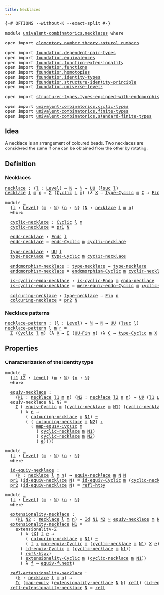 ```yaml
---
title: Necklaces
---
```


<pre class="Agda"><a id="35" class="Symbol">{-#</a> <a id="39" class="Keyword">OPTIONS</a> <a id="47" class="Pragma">--without-K</a> <a id="59" class="Pragma">--exact-split</a> <a id="73" class="Symbol">#-}</a>

<a id="78" class="Keyword">module</a> <a id="85" href="univalent-combinatorics.necklaces.html" class="Module">univalent-combinatorics.necklaces</a> <a id="119" class="Keyword">where</a>

<a id="126" class="Keyword">open</a> <a id="131" class="Keyword">import</a> <a id="138" href="elementary-number-theory.natural-numbers.html" class="Module">elementary-number-theory.natural-numbers</a>

<a id="180" class="Keyword">open</a> <a id="185" class="Keyword">import</a> <a id="192" href="foundation.dependent-pair-types.html" class="Module">foundation.dependent-pair-types</a>
<a id="224" class="Keyword">open</a> <a id="229" class="Keyword">import</a> <a id="236" href="foundation.equivalences.html" class="Module">foundation.equivalences</a>
<a id="260" class="Keyword">open</a> <a id="265" class="Keyword">import</a> <a id="272" href="foundation.function-extensionality.html" class="Module">foundation.function-extensionality</a>
<a id="307" class="Keyword">open</a> <a id="312" class="Keyword">import</a> <a id="319" href="foundation.functions.html" class="Module">foundation.functions</a>
<a id="340" class="Keyword">open</a> <a id="345" class="Keyword">import</a> <a id="352" href="foundation.homotopies.html" class="Module">foundation.homotopies</a>
<a id="374" class="Keyword">open</a> <a id="379" class="Keyword">import</a> <a id="386" href="foundation.identity-types.html" class="Module">foundation.identity-types</a>
<a id="412" class="Keyword">open</a> <a id="417" class="Keyword">import</a> <a id="424" href="foundation.structure-identity-principle.html" class="Module">foundation.structure-identity-principle</a>
<a id="464" class="Keyword">open</a> <a id="469" class="Keyword">import</a> <a id="476" href="foundation.universe-levels.html" class="Module">foundation.universe-levels</a>

<a id="504" class="Keyword">open</a> <a id="509" class="Keyword">import</a> <a id="516" href="structured-types.types-equipped-with-endomorphisms.html" class="Module">structured-types.types-equipped-with-endomorphisms</a>

<a id="568" class="Keyword">open</a> <a id="573" class="Keyword">import</a> <a id="580" href="univalent-combinatorics.cyclic-types.html" class="Module">univalent-combinatorics.cyclic-types</a>
<a id="617" class="Keyword">open</a> <a id="622" class="Keyword">import</a> <a id="629" href="univalent-combinatorics.finite-types.html" class="Module">univalent-combinatorics.finite-types</a>
<a id="666" class="Keyword">open</a> <a id="671" class="Keyword">import</a> <a id="678" href="univalent-combinatorics.standard-finite-types.html" class="Module">univalent-combinatorics.standard-finite-types</a>
</pre>
## Idea

A necklace is an arrangement of coloured beads. Two necklaces are considered the same if one can be obtained from the other by rotating.

## Definition

### Necklaces

<pre class="Agda"><a id="necklace"></a><a id="914" href="univalent-combinatorics.necklaces.html#914" class="Function">necklace</a> <a id="923" class="Symbol">:</a> <a id="925" class="Symbol">(</a><a id="926" href="univalent-combinatorics.necklaces.html#926" class="Bound">l</a> <a id="928" class="Symbol">:</a> <a id="930" href="Agda.Primitive.html#597" class="Postulate">Level</a><a id="935" class="Symbol">)</a> <a id="937" class="Symbol">→</a> <a id="939" href="elementary-number-theory.natural-numbers.html#1444" class="Datatype">ℕ</a> <a id="941" class="Symbol">→</a> <a id="943" href="elementary-number-theory.natural-numbers.html#1444" class="Datatype">ℕ</a> <a id="945" class="Symbol">→</a> <a id="947" href="foundation-core.universe-levels.html#222" class="Primitive">UU</a> <a id="950" class="Symbol">(</a><a id="951" href="Agda.Primitive.html#780" class="Primitive">lsuc</a> <a id="956" href="univalent-combinatorics.necklaces.html#926" class="Bound">l</a><a id="957" class="Symbol">)</a>
<a id="959" href="univalent-combinatorics.necklaces.html#914" class="Function">necklace</a> <a id="968" href="univalent-combinatorics.necklaces.html#968" class="Bound">l</a> <a id="970" href="univalent-combinatorics.necklaces.html#970" class="Bound">m</a> <a id="972" href="univalent-combinatorics.necklaces.html#972" class="Bound">n</a> <a id="974" class="Symbol">=</a> <a id="976" href="foundation-core.dependent-pair-types.html#502" class="Record">Σ</a> <a id="978" class="Symbol">(</a><a id="979" href="univalent-combinatorics.cyclic-types.html#3991" class="Function">Cyclic</a> <a id="986" href="univalent-combinatorics.necklaces.html#968" class="Bound">l</a> <a id="988" href="univalent-combinatorics.necklaces.html#970" class="Bound">m</a><a id="989" class="Symbol">)</a> <a id="991" class="Symbol">(λ</a> <a id="994" href="univalent-combinatorics.necklaces.html#994" class="Bound">X</a> <a id="996" class="Symbol">→</a> <a id="998" href="univalent-combinatorics.cyclic-types.html#4436" class="Function">type-Cyclic</a> <a id="1010" href="univalent-combinatorics.necklaces.html#970" class="Bound">m</a> <a id="1012" href="univalent-combinatorics.necklaces.html#994" class="Bound">X</a> <a id="1014" class="Symbol">→</a> <a id="1016" href="univalent-combinatorics.standard-finite-types.html#2149" class="Function">Fin</a> <a id="1020" href="univalent-combinatorics.necklaces.html#972" class="Bound">n</a><a id="1021" class="Symbol">)</a>

<a id="1024" class="Keyword">module</a> <a id="1031" href="univalent-combinatorics.necklaces.html#1031" class="Module">_</a>
  <a id="1035" class="Symbol">{</a><a id="1036" href="univalent-combinatorics.necklaces.html#1036" class="Bound">l</a> <a id="1038" class="Symbol">:</a> <a id="1040" href="Agda.Primitive.html#597" class="Postulate">Level</a><a id="1045" class="Symbol">}</a> <a id="1047" class="Symbol">(</a><a id="1048" href="univalent-combinatorics.necklaces.html#1048" class="Bound">m</a> <a id="1050" class="Symbol">:</a> <a id="1052" href="elementary-number-theory.natural-numbers.html#1444" class="Datatype">ℕ</a><a id="1053" class="Symbol">)</a> <a id="1055" class="Symbol">{</a><a id="1056" href="univalent-combinatorics.necklaces.html#1056" class="Bound">n</a> <a id="1058" class="Symbol">:</a> <a id="1060" href="elementary-number-theory.natural-numbers.html#1444" class="Datatype">ℕ</a><a id="1061" class="Symbol">}</a> <a id="1063" class="Symbol">(</a><a id="1064" href="univalent-combinatorics.necklaces.html#1064" class="Bound">N</a> <a id="1066" class="Symbol">:</a> <a id="1068" href="univalent-combinatorics.necklaces.html#914" class="Function">necklace</a> <a id="1077" href="univalent-combinatorics.necklaces.html#1036" class="Bound">l</a> <a id="1079" href="univalent-combinatorics.necklaces.html#1048" class="Bound">m</a> <a id="1081" href="univalent-combinatorics.necklaces.html#1056" class="Bound">n</a><a id="1082" class="Symbol">)</a>
  <a id="1086" class="Keyword">where</a>

  <a id="1095" href="univalent-combinatorics.necklaces.html#1095" class="Function">cyclic-necklace</a> <a id="1111" class="Symbol">:</a> <a id="1113" href="univalent-combinatorics.cyclic-types.html#3991" class="Function">Cyclic</a> <a id="1120" href="univalent-combinatorics.necklaces.html#1036" class="Bound">l</a> <a id="1122" href="univalent-combinatorics.necklaces.html#1048" class="Bound">m</a>
  <a id="1126" href="univalent-combinatorics.necklaces.html#1095" class="Function">cyclic-necklace</a> <a id="1142" class="Symbol">=</a> <a id="1144" href="foundation-core.dependent-pair-types.html#592" class="Field">pr1</a> <a id="1148" href="univalent-combinatorics.necklaces.html#1064" class="Bound">N</a>

  <a id="1153" href="univalent-combinatorics.necklaces.html#1153" class="Function">endo-necklace</a> <a id="1167" class="Symbol">:</a> <a id="1169" href="structured-types.types-equipped-with-endomorphisms.html#454" class="Function">Endo</a> <a id="1174" href="univalent-combinatorics.necklaces.html#1036" class="Bound">l</a>
  <a id="1178" href="univalent-combinatorics.necklaces.html#1153" class="Function">endo-necklace</a> <a id="1192" class="Symbol">=</a> <a id="1194" href="univalent-combinatorics.cyclic-types.html#4359" class="Function">endo-Cyclic</a> <a id="1206" href="univalent-combinatorics.necklaces.html#1048" class="Bound">m</a> <a id="1208" href="univalent-combinatorics.necklaces.html#1095" class="Function">cyclic-necklace</a>

  <a id="1227" href="univalent-combinatorics.necklaces.html#1227" class="Function">type-necklace</a> <a id="1241" class="Symbol">:</a> <a id="1243" href="foundation-core.universe-levels.html#222" class="Primitive">UU</a> <a id="1246" href="univalent-combinatorics.necklaces.html#1036" class="Bound">l</a>
  <a id="1250" href="univalent-combinatorics.necklaces.html#1227" class="Function">type-necklace</a> <a id="1264" class="Symbol">=</a> <a id="1266" href="univalent-combinatorics.cyclic-types.html#4436" class="Function">type-Cyclic</a> <a id="1278" href="univalent-combinatorics.necklaces.html#1048" class="Bound">m</a> <a id="1280" href="univalent-combinatorics.necklaces.html#1095" class="Function">cyclic-necklace</a>

  <a id="1299" href="univalent-combinatorics.necklaces.html#1299" class="Function">endomorphism-necklace</a> <a id="1321" class="Symbol">:</a> <a id="1323" href="univalent-combinatorics.necklaces.html#1227" class="Function">type-necklace</a> <a id="1337" class="Symbol">→</a> <a id="1339" href="univalent-combinatorics.necklaces.html#1227" class="Function">type-necklace</a>
  <a id="1355" href="univalent-combinatorics.necklaces.html#1299" class="Function">endomorphism-necklace</a> <a id="1377" class="Symbol">=</a> <a id="1379" href="univalent-combinatorics.cyclic-types.html#4994" class="Function">endomorphism-Cyclic</a> <a id="1399" href="univalent-combinatorics.necklaces.html#1048" class="Bound">m</a> <a id="1401" href="univalent-combinatorics.necklaces.html#1095" class="Function">cyclic-necklace</a>

  <a id="1420" href="univalent-combinatorics.necklaces.html#1420" class="Function">is-cyclic-endo-necklace</a> <a id="1444" class="Symbol">:</a> <a id="1446" href="univalent-combinatorics.cyclic-types.html#3887" class="Function">is-cyclic-Endo</a> <a id="1461" href="univalent-combinatorics.necklaces.html#1048" class="Bound">m</a> <a id="1463" href="univalent-combinatorics.necklaces.html#1153" class="Function">endo-necklace</a>
  <a id="1479" href="univalent-combinatorics.necklaces.html#1420" class="Function">is-cyclic-endo-necklace</a> <a id="1503" class="Symbol">=</a> <a id="1505" href="univalent-combinatorics.cyclic-types.html#4785" class="Function">mere-equiv-endo-Cyclic</a> <a id="1528" href="univalent-combinatorics.necklaces.html#1048" class="Bound">m</a> <a id="1530" href="univalent-combinatorics.necklaces.html#1095" class="Function">cyclic-necklace</a>

  <a id="1549" href="univalent-combinatorics.necklaces.html#1549" class="Function">colouring-necklace</a> <a id="1568" class="Symbol">:</a> <a id="1570" href="univalent-combinatorics.necklaces.html#1227" class="Function">type-necklace</a> <a id="1584" class="Symbol">→</a> <a id="1586" href="univalent-combinatorics.standard-finite-types.html#2149" class="Function">Fin</a> <a id="1590" href="univalent-combinatorics.necklaces.html#1056" class="Bound">n</a>
  <a id="1594" href="univalent-combinatorics.necklaces.html#1549" class="Function">colouring-necklace</a> <a id="1613" class="Symbol">=</a> <a id="1615" href="foundation-core.dependent-pair-types.html#604" class="Field">pr2</a> <a id="1619" href="univalent-combinatorics.necklaces.html#1064" class="Bound">N</a>
</pre>
### Necklace patterns

<pre class="Agda"><a id="necklace-pattern"></a><a id="1657" href="univalent-combinatorics.necklaces.html#1657" class="Function">necklace-pattern</a> <a id="1674" class="Symbol">:</a> <a id="1676" class="Symbol">(</a><a id="1677" href="univalent-combinatorics.necklaces.html#1677" class="Bound">l</a> <a id="1679" class="Symbol">:</a> <a id="1681" href="Agda.Primitive.html#597" class="Postulate">Level</a><a id="1686" class="Symbol">)</a> <a id="1688" class="Symbol">→</a> <a id="1690" href="elementary-number-theory.natural-numbers.html#1444" class="Datatype">ℕ</a> <a id="1692" class="Symbol">→</a> <a id="1694" href="elementary-number-theory.natural-numbers.html#1444" class="Datatype">ℕ</a> <a id="1696" class="Symbol">→</a> <a id="1698" href="foundation-core.universe-levels.html#222" class="Primitive">UU</a> <a id="1701" class="Symbol">(</a><a id="1702" href="Agda.Primitive.html#780" class="Primitive">lsuc</a> <a id="1707" href="univalent-combinatorics.necklaces.html#1677" class="Bound">l</a><a id="1708" class="Symbol">)</a>
<a id="1710" href="univalent-combinatorics.necklaces.html#1657" class="Function">necklace-pattern</a> <a id="1727" href="univalent-combinatorics.necklaces.html#1727" class="Bound">l</a> <a id="1729" href="univalent-combinatorics.necklaces.html#1729" class="Bound">m</a> <a id="1731" href="univalent-combinatorics.necklaces.html#1731" class="Bound">n</a> <a id="1733" class="Symbol">=</a>
  <a id="1737" href="foundation-core.dependent-pair-types.html#502" class="Record">Σ</a> <a id="1739" class="Symbol">(</a><a id="1740" href="univalent-combinatorics.cyclic-types.html#3991" class="Function">Cyclic</a> <a id="1747" href="univalent-combinatorics.necklaces.html#1727" class="Bound">l</a> <a id="1749" href="univalent-combinatorics.necklaces.html#1729" class="Bound">m</a><a id="1750" class="Symbol">)</a> <a id="1752" class="Symbol">(λ</a> <a id="1755" href="univalent-combinatorics.necklaces.html#1755" class="Bound">X</a> <a id="1757" class="Symbol">→</a> <a id="1759" href="foundation-core.dependent-pair-types.html#502" class="Record">Σ</a> <a id="1761" class="Symbol">(</a><a id="1762" href="univalent-combinatorics.finite-types.html#5614" class="Function">UU-Fin</a> <a id="1769" href="univalent-combinatorics.necklaces.html#1731" class="Bound">n</a><a id="1770" class="Symbol">)</a> <a id="1772" class="Symbol">(λ</a> <a id="1775" href="univalent-combinatorics.necklaces.html#1775" class="Bound">C</a> <a id="1777" class="Symbol">→</a> <a id="1779" href="univalent-combinatorics.cyclic-types.html#4436" class="Function">type-Cyclic</a> <a id="1791" href="univalent-combinatorics.necklaces.html#1729" class="Bound">m</a> <a id="1793" href="univalent-combinatorics.necklaces.html#1755" class="Bound">X</a> <a id="1795" class="Symbol">→</a> <a id="1797" href="univalent-combinatorics.finite-types.html#5676" class="Function">type-UU-Fin</a> <a id="1809" href="univalent-combinatorics.necklaces.html#1775" class="Bound">C</a><a id="1810" class="Symbol">))</a>
</pre>
## Properties

### Characterization of the identity type

<pre class="Agda"><a id="1884" class="Keyword">module</a> <a id="1891" href="univalent-combinatorics.necklaces.html#1891" class="Module">_</a>
  <a id="1895" class="Symbol">{</a><a id="1896" href="univalent-combinatorics.necklaces.html#1896" class="Bound">l1</a> <a id="1899" href="univalent-combinatorics.necklaces.html#1899" class="Bound">l2</a> <a id="1902" class="Symbol">:</a> <a id="1904" href="Agda.Primitive.html#597" class="Postulate">Level</a><a id="1909" class="Symbol">}</a> <a id="1911" class="Symbol">(</a><a id="1912" href="univalent-combinatorics.necklaces.html#1912" class="Bound">m</a> <a id="1914" class="Symbol">:</a> <a id="1916" href="elementary-number-theory.natural-numbers.html#1444" class="Datatype">ℕ</a><a id="1917" class="Symbol">)</a> <a id="1919" class="Symbol">{</a><a id="1920" href="univalent-combinatorics.necklaces.html#1920" class="Bound">n</a> <a id="1922" class="Symbol">:</a> <a id="1924" href="elementary-number-theory.natural-numbers.html#1444" class="Datatype">ℕ</a><a id="1925" class="Symbol">}</a>
  <a id="1929" class="Keyword">where</a>
  
  <a id="1940" href="univalent-combinatorics.necklaces.html#1940" class="Function">equiv-necklace</a> <a id="1955" class="Symbol">:</a>
    <a id="1961" class="Symbol">(</a><a id="1962" href="univalent-combinatorics.necklaces.html#1962" class="Bound">N1</a> <a id="1965" class="Symbol">:</a> <a id="1967" href="univalent-combinatorics.necklaces.html#914" class="Function">necklace</a> <a id="1976" href="univalent-combinatorics.necklaces.html#1896" class="Bound">l1</a> <a id="1979" href="univalent-combinatorics.necklaces.html#1912" class="Bound">m</a> <a id="1981" href="univalent-combinatorics.necklaces.html#1920" class="Bound">n</a><a id="1982" class="Symbol">)</a> <a id="1984" class="Symbol">(</a><a id="1985" href="univalent-combinatorics.necklaces.html#1985" class="Bound">N2</a> <a id="1988" class="Symbol">:</a> <a id="1990" href="univalent-combinatorics.necklaces.html#914" class="Function">necklace</a> <a id="1999" href="univalent-combinatorics.necklaces.html#1899" class="Bound">l2</a> <a id="2002" href="univalent-combinatorics.necklaces.html#1912" class="Bound">m</a> <a id="2004" href="univalent-combinatorics.necklaces.html#1920" class="Bound">n</a><a id="2005" class="Symbol">)</a> <a id="2007" class="Symbol">→</a> <a id="2009" href="foundation-core.universe-levels.html#222" class="Primitive">UU</a> <a id="2012" class="Symbol">(</a><a id="2013" href="univalent-combinatorics.necklaces.html#1896" class="Bound">l1</a> <a id="2016" href="Agda.Primitive.html#810" class="Primitive Operator">⊔</a> <a id="2018" href="univalent-combinatorics.necklaces.html#1899" class="Bound">l2</a><a id="2020" class="Symbol">)</a>
  <a id="2024" href="univalent-combinatorics.necklaces.html#1940" class="Function">equiv-necklace</a> <a id="2039" href="univalent-combinatorics.necklaces.html#2039" class="Bound">N1</a> <a id="2042" href="univalent-combinatorics.necklaces.html#2042" class="Bound">N2</a> <a id="2045" class="Symbol">=</a>
    <a id="2051" href="foundation-core.dependent-pair-types.html#502" class="Record">Σ</a> <a id="2053" class="Symbol">(</a> <a id="2055" href="univalent-combinatorics.cyclic-types.html#5238" class="Function">equiv-Cyclic</a> <a id="2068" href="univalent-combinatorics.necklaces.html#1912" class="Bound">m</a> <a id="2070" class="Symbol">(</a><a id="2071" href="univalent-combinatorics.necklaces.html#1095" class="Function">cyclic-necklace</a> <a id="2087" href="univalent-combinatorics.necklaces.html#1912" class="Bound">m</a> <a id="2089" href="univalent-combinatorics.necklaces.html#2039" class="Bound">N1</a><a id="2091" class="Symbol">)</a> <a id="2093" class="Symbol">(</a><a id="2094" href="univalent-combinatorics.necklaces.html#1095" class="Function">cyclic-necklace</a> <a id="2110" href="univalent-combinatorics.necklaces.html#1912" class="Bound">m</a> <a id="2112" href="univalent-combinatorics.necklaces.html#2042" class="Bound">N2</a><a id="2114" class="Symbol">))</a>
      <a id="2123" class="Symbol">(</a> <a id="2125" class="Symbol">λ</a> <a id="2127" href="univalent-combinatorics.necklaces.html#2127" class="Bound">e</a> <a id="2129" class="Symbol">→</a>
        <a id="2139" class="Symbol">(</a> <a id="2141" href="univalent-combinatorics.necklaces.html#1549" class="Function">colouring-necklace</a> <a id="2160" href="univalent-combinatorics.necklaces.html#1912" class="Bound">m</a> <a id="2162" href="univalent-combinatorics.necklaces.html#2039" class="Bound">N1</a><a id="2164" class="Symbol">)</a> <a id="2166" href="foundation-core.homotopies.html#545" class="Function Operator">~</a>
        <a id="2176" class="Symbol">(</a> <a id="2178" class="Symbol">(</a> <a id="2180" href="univalent-combinatorics.necklaces.html#1549" class="Function">colouring-necklace</a> <a id="2199" href="univalent-combinatorics.necklaces.html#1912" class="Bound">m</a> <a id="2201" href="univalent-combinatorics.necklaces.html#2042" class="Bound">N2</a><a id="2203" class="Symbol">)</a> <a id="2205" href="foundation-core.functions.html#407" class="Function Operator">∘</a>
          <a id="2217" class="Symbol">(</a> <a id="2219" href="univalent-combinatorics.cyclic-types.html#5482" class="Function">map-equiv-Cyclic</a> <a id="2236" href="univalent-combinatorics.necklaces.html#1912" class="Bound">m</a>
            <a id="2250" class="Symbol">(</a> <a id="2252" href="univalent-combinatorics.necklaces.html#1095" class="Function">cyclic-necklace</a> <a id="2268" href="univalent-combinatorics.necklaces.html#1912" class="Bound">m</a> <a id="2270" href="univalent-combinatorics.necklaces.html#2039" class="Bound">N1</a><a id="2272" class="Symbol">)</a>
            <a id="2286" class="Symbol">(</a> <a id="2288" href="univalent-combinatorics.necklaces.html#1095" class="Function">cyclic-necklace</a> <a id="2304" href="univalent-combinatorics.necklaces.html#1912" class="Bound">m</a> <a id="2306" href="univalent-combinatorics.necklaces.html#2042" class="Bound">N2</a><a id="2308" class="Symbol">)</a>
            <a id="2322" class="Symbol">(</a> <a id="2324" href="univalent-combinatorics.necklaces.html#2127" class="Bound">e</a><a id="2325" class="Symbol">))))</a>

<a id="2331" class="Keyword">module</a> <a id="2338" href="univalent-combinatorics.necklaces.html#2338" class="Module">_</a>
  <a id="2342" class="Symbol">{</a><a id="2343" href="univalent-combinatorics.necklaces.html#2343" class="Bound">l</a> <a id="2345" class="Symbol">:</a> <a id="2347" href="Agda.Primitive.html#597" class="Postulate">Level</a><a id="2352" class="Symbol">}</a> <a id="2354" class="Symbol">(</a><a id="2355" href="univalent-combinatorics.necklaces.html#2355" class="Bound">m</a> <a id="2357" class="Symbol">:</a> <a id="2359" href="elementary-number-theory.natural-numbers.html#1444" class="Datatype">ℕ</a><a id="2360" class="Symbol">)</a> <a id="2362" class="Symbol">{</a><a id="2363" href="univalent-combinatorics.necklaces.html#2363" class="Bound">n</a> <a id="2365" class="Symbol">:</a> <a id="2367" href="elementary-number-theory.natural-numbers.html#1444" class="Datatype">ℕ</a><a id="2368" class="Symbol">}</a>
  <a id="2372" class="Keyword">where</a>

  <a id="2381" href="univalent-combinatorics.necklaces.html#2381" class="Function">id-equiv-necklace</a> <a id="2399" class="Symbol">:</a>
    <a id="2405" class="Symbol">(</a><a id="2406" href="univalent-combinatorics.necklaces.html#2406" class="Bound">N</a> <a id="2408" class="Symbol">:</a> <a id="2410" href="univalent-combinatorics.necklaces.html#914" class="Function">necklace</a> <a id="2419" href="univalent-combinatorics.necklaces.html#2343" class="Bound">l</a> <a id="2421" href="univalent-combinatorics.necklaces.html#2355" class="Bound">m</a> <a id="2423" href="univalent-combinatorics.necklaces.html#2363" class="Bound">n</a><a id="2424" class="Symbol">)</a> <a id="2426" class="Symbol">→</a> <a id="2428" href="univalent-combinatorics.necklaces.html#1940" class="Function">equiv-necklace</a> <a id="2443" href="univalent-combinatorics.necklaces.html#2355" class="Bound">m</a> <a id="2445" href="univalent-combinatorics.necklaces.html#2406" class="Bound">N</a> <a id="2447" href="univalent-combinatorics.necklaces.html#2406" class="Bound">N</a>
  <a id="2451" href="foundation-core.dependent-pair-types.html#592" class="Field">pr1</a> <a id="2455" class="Symbol">(</a><a id="2456" href="univalent-combinatorics.necklaces.html#2381" class="Function">id-equiv-necklace</a> <a id="2474" href="univalent-combinatorics.necklaces.html#2474" class="Bound">N</a><a id="2475" class="Symbol">)</a> <a id="2477" class="Symbol">=</a> <a id="2479" href="univalent-combinatorics.cyclic-types.html#6261" class="Function">id-equiv-Cyclic</a> <a id="2495" href="univalent-combinatorics.necklaces.html#2355" class="Bound">m</a> <a id="2497" class="Symbol">(</a><a id="2498" href="univalent-combinatorics.necklaces.html#1095" class="Function">cyclic-necklace</a> <a id="2514" href="univalent-combinatorics.necklaces.html#2355" class="Bound">m</a> <a id="2516" href="univalent-combinatorics.necklaces.html#2474" class="Bound">N</a><a id="2517" class="Symbol">)</a>
  <a id="2521" href="foundation-core.dependent-pair-types.html#604" class="Field">pr2</a> <a id="2525" class="Symbol">(</a><a id="2526" href="univalent-combinatorics.necklaces.html#2381" class="Function">id-equiv-necklace</a> <a id="2544" href="univalent-combinatorics.necklaces.html#2544" class="Bound">N</a><a id="2545" class="Symbol">)</a> <a id="2547" class="Symbol">=</a> <a id="2549" href="foundation-core.homotopies.html#710" class="Function">refl-htpy</a>

<a id="2560" class="Keyword">module</a> <a id="2567" href="univalent-combinatorics.necklaces.html#2567" class="Module">_</a>
  <a id="2571" class="Symbol">{</a><a id="2572" href="univalent-combinatorics.necklaces.html#2572" class="Bound">l</a> <a id="2574" class="Symbol">:</a> <a id="2576" href="Agda.Primitive.html#597" class="Postulate">Level</a><a id="2581" class="Symbol">}</a> <a id="2583" class="Symbol">(</a><a id="2584" href="univalent-combinatorics.necklaces.html#2584" class="Bound">m</a> <a id="2586" class="Symbol">:</a> <a id="2588" href="elementary-number-theory.natural-numbers.html#1444" class="Datatype">ℕ</a><a id="2589" class="Symbol">)</a> <a id="2591" class="Symbol">{</a><a id="2592" href="univalent-combinatorics.necklaces.html#2592" class="Bound">n</a> <a id="2594" class="Symbol">:</a> <a id="2596" href="elementary-number-theory.natural-numbers.html#1444" class="Datatype">ℕ</a><a id="2597" class="Symbol">}</a>
  <a id="2601" class="Keyword">where</a>
  
  <a id="2612" href="univalent-combinatorics.necklaces.html#2612" class="Function">extensionality-necklace</a> <a id="2636" class="Symbol">:</a>
    <a id="2642" class="Symbol">(</a><a id="2643" href="univalent-combinatorics.necklaces.html#2643" class="Bound">N1</a> <a id="2646" href="univalent-combinatorics.necklaces.html#2646" class="Bound">N2</a> <a id="2649" class="Symbol">:</a> <a id="2651" href="univalent-combinatorics.necklaces.html#914" class="Function">necklace</a> <a id="2660" href="univalent-combinatorics.necklaces.html#2572" class="Bound">l</a> <a id="2662" href="univalent-combinatorics.necklaces.html#2584" class="Bound">m</a> <a id="2664" href="univalent-combinatorics.necklaces.html#2592" class="Bound">n</a><a id="2665" class="Symbol">)</a> <a id="2667" class="Symbol">→</a> <a id="2669" href="foundation-core.identity-types.html#641" class="Datatype">Id</a> <a id="2672" href="univalent-combinatorics.necklaces.html#2643" class="Bound">N1</a> <a id="2675" href="univalent-combinatorics.necklaces.html#2646" class="Bound">N2</a> <a id="2678" href="foundation-core.equivalences.html#1607" class="Function Operator">≃</a> <a id="2680" href="univalent-combinatorics.necklaces.html#1940" class="Function">equiv-necklace</a> <a id="2695" href="univalent-combinatorics.necklaces.html#2584" class="Bound">m</a> <a id="2697" href="univalent-combinatorics.necklaces.html#2643" class="Bound">N1</a> <a id="2700" href="univalent-combinatorics.necklaces.html#2646" class="Bound">N2</a>
  <a id="2705" href="univalent-combinatorics.necklaces.html#2612" class="Function">extensionality-necklace</a> <a id="2729" href="univalent-combinatorics.necklaces.html#2729" class="Bound">N1</a> <a id="2732" class="Symbol">=</a>
    <a id="2738" href="foundation.structure-identity-principle.html#2980" class="Function">extensionality-Σ</a>
      <a id="2761" class="Symbol">(</a> <a id="2763" class="Symbol">λ</a> <a id="2765" class="Symbol">{</a><a id="2766" href="univalent-combinatorics.necklaces.html#2766" class="Bound">X</a><a id="2767" class="Symbol">}</a> <a id="2769" href="univalent-combinatorics.necklaces.html#2769" class="Bound">f</a> <a id="2771" href="univalent-combinatorics.necklaces.html#2771" class="Bound">e</a> <a id="2773" class="Symbol">→</a>
        <a id="2783" class="Symbol">(</a> <a id="2785" href="univalent-combinatorics.necklaces.html#1549" class="Function">colouring-necklace</a> <a id="2804" href="univalent-combinatorics.necklaces.html#2584" class="Bound">m</a> <a id="2806" href="univalent-combinatorics.necklaces.html#2729" class="Bound">N1</a><a id="2808" class="Symbol">)</a> <a id="2810" href="foundation-core.homotopies.html#545" class="Function Operator">~</a>
        <a id="2820" class="Symbol">(</a> <a id="2822" href="univalent-combinatorics.necklaces.html#2769" class="Bound">f</a> <a id="2824" href="foundation-core.functions.html#407" class="Function Operator">∘</a> <a id="2826" href="univalent-combinatorics.cyclic-types.html#5482" class="Function">map-equiv-Cyclic</a> <a id="2843" href="univalent-combinatorics.necklaces.html#2584" class="Bound">m</a> <a id="2845" class="Symbol">(</a><a id="2846" href="univalent-combinatorics.necklaces.html#1095" class="Function">cyclic-necklace</a> <a id="2862" href="univalent-combinatorics.necklaces.html#2584" class="Bound">m</a> <a id="2864" href="univalent-combinatorics.necklaces.html#2729" class="Bound">N1</a><a id="2866" class="Symbol">)</a> <a id="2868" href="univalent-combinatorics.necklaces.html#2766" class="Bound">X</a> <a id="2870" href="univalent-combinatorics.necklaces.html#2771" class="Bound">e</a><a id="2871" class="Symbol">))</a>
      <a id="2880" class="Symbol">(</a> <a id="2882" href="univalent-combinatorics.cyclic-types.html#6261" class="Function">id-equiv-Cyclic</a> <a id="2898" href="univalent-combinatorics.necklaces.html#2584" class="Bound">m</a> <a id="2900" class="Symbol">(</a><a id="2901" href="univalent-combinatorics.necklaces.html#1095" class="Function">cyclic-necklace</a> <a id="2917" href="univalent-combinatorics.necklaces.html#2584" class="Bound">m</a> <a id="2919" href="univalent-combinatorics.necklaces.html#2729" class="Bound">N1</a><a id="2921" class="Symbol">))</a>
      <a id="2930" class="Symbol">(</a> <a id="2932" href="foundation-core.homotopies.html#710" class="Function">refl-htpy</a><a id="2941" class="Symbol">)</a>
      <a id="2949" class="Symbol">(</a> <a id="2951" href="univalent-combinatorics.cyclic-types.html#7180" class="Function">extensionality-Cyclic</a> <a id="2973" href="univalent-combinatorics.necklaces.html#2584" class="Bound">m</a> <a id="2975" class="Symbol">(</a><a id="2976" href="univalent-combinatorics.necklaces.html#1095" class="Function">cyclic-necklace</a> <a id="2992" href="univalent-combinatorics.necklaces.html#2584" class="Bound">m</a> <a id="2994" href="univalent-combinatorics.necklaces.html#2729" class="Bound">N1</a><a id="2996" class="Symbol">))</a>
      <a id="3005" class="Symbol">(</a> <a id="3007" class="Symbol">λ</a> <a id="3009" href="univalent-combinatorics.necklaces.html#3009" class="Bound">f</a> <a id="3011" class="Symbol">→</a> <a id="3013" href="foundation-core.function-extensionality.html#1301" class="Function">equiv-funext</a><a id="3025" class="Symbol">)</a>

  <a id="3030" href="univalent-combinatorics.necklaces.html#3030" class="Function">refl-extensionality-necklace</a> <a id="3059" class="Symbol">:</a>
    <a id="3065" class="Symbol">(</a><a id="3066" href="univalent-combinatorics.necklaces.html#3066" class="Bound">N</a> <a id="3068" class="Symbol">:</a> <a id="3070" href="univalent-combinatorics.necklaces.html#914" class="Function">necklace</a> <a id="3079" href="univalent-combinatorics.necklaces.html#2572" class="Bound">l</a> <a id="3081" href="univalent-combinatorics.necklaces.html#2584" class="Bound">m</a> <a id="3083" href="univalent-combinatorics.necklaces.html#2592" class="Bound">n</a><a id="3084" class="Symbol">)</a> <a id="3086" class="Symbol">→</a>
    <a id="3092" href="foundation-core.identity-types.html#641" class="Datatype">Id</a> <a id="3095" class="Symbol">(</a><a id="3096" href="foundation-core.equivalences.html#1807" class="Function">map-equiv</a> <a id="3106" class="Symbol">(</a><a id="3107" href="univalent-combinatorics.necklaces.html#2612" class="Function">extensionality-necklace</a> <a id="3131" href="univalent-combinatorics.necklaces.html#3066" class="Bound">N</a> <a id="3133" href="univalent-combinatorics.necklaces.html#3066" class="Bound">N</a><a id="3134" class="Symbol">)</a> <a id="3136" href="foundation-core.identity-types.html#694" class="InductiveConstructor">refl</a><a id="3140" class="Symbol">)</a> <a id="3142" class="Symbol">(</a><a id="3143" href="univalent-combinatorics.necklaces.html#2381" class="Function">id-equiv-necklace</a> <a id="3161" href="univalent-combinatorics.necklaces.html#2584" class="Bound">m</a> <a id="3163" href="univalent-combinatorics.necklaces.html#3066" class="Bound">N</a><a id="3164" class="Symbol">)</a>
  <a id="3168" href="univalent-combinatorics.necklaces.html#3030" class="Function">refl-extensionality-necklace</a> <a id="3197" href="univalent-combinatorics.necklaces.html#3197" class="Bound">N</a> <a id="3199" class="Symbol">=</a> <a id="3201" href="foundation-core.identity-types.html#694" class="InductiveConstructor">refl</a>
</pre>